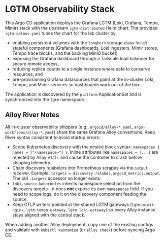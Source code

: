 # LGTM Observability Stack

This Argo CD application deploys the Grafana LGTM (Loki, Grafana, Tempo, Mimir) stack
with the upstream `lgtm-distributed` Helm chart. The provided `lgtm-values.yaml`
tunes the chart for the lab cluster by:

- enabling persistent volumes with the `longhorn` storage class for all
  stateful components (Grafana dashboards, Loki ingesters, Mimir stores, Tempo
  trace blocks, and the backing MinIO bucket),
- exposing the Grafana dashboard through a Tailscale load balancer for
  secure remote access,
- reducing replica counts to a single instance where safe to conserve
  resources, and
- pre-provisioning Grafana datasources that point at the in-cluster Loki,
  Tempo, and Mimir services so dashboards work out of the box.

The application is discovered by the `platform` ApplicationSet and is
synchronized into the `lgtm` namespace.


## Alloy River Notes

All in-cluster observability shippers (e.g., `argocd/alloy-*.yaml`, `argo-workflows/alloy-*.yaml`) share the same Grafana Alloy conventions. Keep River syntax consistent to avoid startup errors:

- Scope Kubernetes discovery with the nested block syntax: `namespaces { names = ["<namespace>"] }`. Inline attributes like `namespaces = [...]` are rejected by Alloy v1.11+ and cause the controller to crash before shipping telemetry.
- Chain discovery relabelers into Prometheus scrapes via the `output` receiver. Example: `targets = discovery.relabel.argocd_metrics.output`. The old `.targets` accessor no longer exists.
- `loki.source.kubernetes` inherits namespace selection from the discovery targets—it does **not** expose its own `namespaces` field. If you need to scope logs, do it on the discovery component feeding the source.
- Keep OTLP writers pointed at the shared LGTM gateways (`lgtm-mimir-nginx`, `lgtm-tempo-gateway`, `lgtm-loki-gateway`) so every Alloy instance stays aligned with the central stack.

When adding another Alloy deployment, copy one of the existing configs and validate with `kubectl kustomize` (or `alloy check`) before syncing Argo CD.
